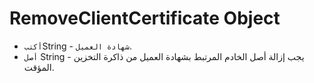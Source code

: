 # RemoveClientCertificate Object

* `أكتب`String - `شهادة العميل`.
* `أصل` String - يجب إزالة أصل الخادم المرتبط بشهادة العميل من ذاكرة التخزين المؤقت.
